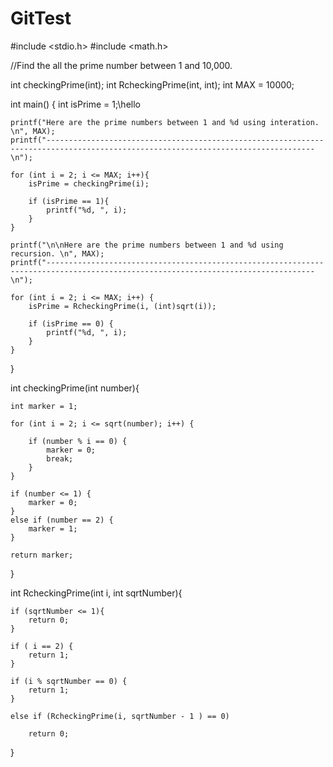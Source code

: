 # GitTest

#include <stdio.h>
#include <math.h>

//Find the all the prime number between 1 and 10,000. 


int checkingPrime(int);
int RcheckingPrime(int, int);
int MAX = 10000;

int main()
{
	int isPrime = 1;\\hello

	printf("Here are the prime numbers between 1 and %d using interation. \n", MAX);
	printf("----------------------------------------------------------------------------------------------------------------------------------\n");

	for (int i = 2; i <= MAX; i++){
		isPrime = checkingPrime(i);
	
		if (isPrime == 1){
			printf("%d, ", i);
		}
	}

	printf("\n\nHere are the prime numbers between 1 and %d using recursion. \n", MAX);
	printf("----------------------------------------------------------------------------------------------------------------------------------\n");

	for (int i = 2; i <= MAX; i++) {
		isPrime = RcheckingPrime(i, (int)sqrt(i));

		if (isPrime == 0) {
			printf("%d, ", i);
		}
	}



}

int checkingPrime(int number){
	
	int marker = 1;

	for (int i = 2; i <= sqrt(number); i++) {

		if (number % i == 0) {
			marker = 0;
			break;
		}
	}

	if (number <= 1) {
		marker = 0;
	}
	else if (number == 2) {
		marker = 1;
	}

	return marker;
	

}

int RcheckingPrime(int i, int sqrtNumber){
	
	if (sqrtNumber <= 1){	
		return 0;
	}

	if ( i == 2) {
		return 1;
	}

	if (i % sqrtNumber == 0) {
		return 1;
	}

	else if (RcheckingPrime(i, sqrtNumber - 1 ) == 0)

		return 0;
}
